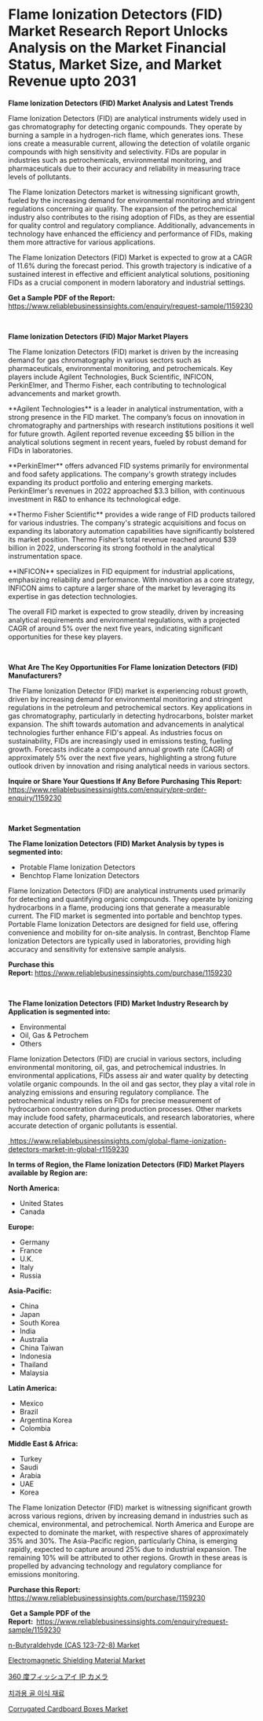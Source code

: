 <p><h1>Flame Ionization Detectors (FID) Market Research Report Unlocks Analysis on the Market Financial Status, Market Size, and Market Revenue upto 2031</h1></p><p><strong>Flame Ionization Detectors (FID) Market Analysis and Latest Trends</strong></p>
<p><p>Flame Ionization Detectors (FID) are analytical instruments widely used in gas chromatography for detecting organic compounds. They operate by burning a sample in a hydrogen-rich flame, which generates ions. These ions create a measurable current, allowing the detection of volatile organic compounds with high sensitivity and selectivity. FIDs are popular in industries such as petrochemicals, environmental monitoring, and pharmaceuticals due to their accuracy and reliability in measuring trace levels of pollutants.</p><p>The Flame Ionization Detectors market is witnessing significant growth, fueled by the increasing demand for environmental monitoring and stringent regulations concerning air quality. The expansion of the petrochemical industry also contributes to the rising adoption of FIDs, as they are essential for quality control and regulatory compliance. Additionally, advancements in technology have enhanced the efficiency and performance of FIDs, making them more attractive for various applications.</p><p>The Flame Ionization Detectors (FID) Market is expected to grow at a CAGR of 11.6% during the forecast period. This growth trajectory is indicative of a sustained interest in effective and efficient analytical solutions, positioning FIDs as a crucial component in modern laboratory and industrial settings.</p></p>
<p><strong>Get a Sample PDF of the Report:&nbsp;</strong> <a href="https://www.reliablebusinessinsights.com/enquiry/request-sample/1159230">https://www.reliablebusinessinsights.com/enquiry/request-sample/1159230</a></p>
<p>&nbsp;</p>
<p><strong>Flame Ionization Detectors (FID) Major Market Players</strong></p>
<p><p>The Flame Ionization Detectors (FID) market is driven by the increasing demand for gas chromatography in various sectors such as pharmaceuticals, environmental monitoring, and petrochemicals. Key players include Agilent Technologies, Buck Scientific, INFICON, PerkinElmer, and Thermo Fisher, each contributing to technological advancements and market growth.</p><p>**Agilent Technologies** is a leader in analytical instrumentation, with a strong presence in the FID market. The company’s focus on innovation in chromatography and partnerships with research institutions positions it well for future growth. Agilent reported revenue exceeding $5 billion in the analytical solutions segment in recent years, fueled by robust demand for FIDs in laboratories.</p><p>**PerkinElmer** offers advanced FID systems primarily for environmental and food safety applications. The company's growth strategy includes expanding its product portfolio and entering emerging markets. PerkinElmer's revenues in 2022 approached $3.3 billion, with continuous investment in R&D to enhance its technological edge.</p><p>**Thermo Fisher Scientific** provides a wide range of FID products tailored for various industries. The company's strategic acquisitions and focus on expanding its laboratory automation capabilities have significantly bolstered its market position. Thermo Fisher’s total revenue reached around $39 billion in 2022, underscoring its strong foothold in the analytical instrumentation space.</p><p>**INFICON** specializes in FID equipment for industrial applications, emphasizing reliability and performance. With innovation as a core strategy, INFICON aims to capture a larger share of the market by leveraging its expertise in gas detection technologies.</p><p>The overall FID market is expected to grow steadily, driven by increasing analytical requirements and environmental regulations, with a projected CAGR of around 5% over the next five years, indicating significant opportunities for these key players.</p></p>
<p>&nbsp;</p>
<p><strong>What Are The Key Opportunities For Flame Ionization Detectors (FID) Manufacturers?</strong></p>
<p><p>The Flame Ionization Detector (FID) market is experiencing robust growth, driven by increasing demand for environmental monitoring and stringent regulations in the petroleum and petrochemical sectors. Key applications in gas chromatography, particularly in detecting hydrocarbons, bolster market expansion. The shift towards automation and advancements in analytical technologies further enhance FID's appeal. As industries focus on sustainability, FIDs are increasingly used in emissions testing, fueling growth. Forecasts indicate a compound annual growth rate (CAGR) of approximately 5% over the next five years, highlighting a strong future outlook driven by innovation and rising analytical needs in various sectors.</p></p>
<p><strong>Inquire or Share Your Questions If Any Before Purchasing This Report:</strong> <a href="https://www.reliablebusinessinsights.com/enquiry/pre-order-enquiry/1159230">https://www.reliablebusinessinsights.com/enquiry/pre-order-enquiry/1159230</a></p>
<p>&nbsp;</p>
<p><strong>Market Segmentation</strong></p>
<p><strong>The Flame Ionization Detectors (FID) Market Analysis by types is segmented into:</strong></p>
<p><ul><li>Protable Flame Ionization Detectors</li><li>Benchtop Flame Ionization Detectors</li></ul></p>
<p><p>Flame Ionization Detectors (FID) are analytical instruments used primarily for detecting and quantifying organic compounds. They operate by ionizing hydrocarbons in a flame, producing ions that generate a measurable current. The FID market is segmented into portable and benchtop types. Portable Flame Ionization Detectors are designed for field use, offering convenience and mobility for on-site analysis. In contrast, Benchtop Flame Ionization Detectors are typically used in laboratories, providing high accuracy and sensitivity for extensive sample analysis.</p></p>
<p><strong>Purchase this Report:&nbsp;</strong><a href="https://www.reliablebusinessinsights.com/purchase/1159230">https://www.reliablebusinessinsights.com/purchase/1159230</a></p>
<p>&nbsp;</p>
<p><strong>The Flame Ionization Detectors (FID) Market Industry Research by Application is segmented into:</strong></p>
<p><ul><li>Environmental</li><li>Oil, Gas & Petrochem</li><li>Others</li></ul></p>
<p><p>Flame Ionization Detectors (FID) are crucial in various sectors, including environmental monitoring, oil, gas, and petrochemical industries. In environmental applications, FIDs assess air and water quality by detecting volatile organic compounds. In the oil and gas sector, they play a vital role in analyzing emissions and ensuring regulatory compliance. The petrochemical industry relies on FIDs for precise measurement of hydrocarbon concentration during production processes. Other markets may include food safety, pharmaceuticals, and research laboratories, where accurate detection of organic pollutants is essential.</p></p>
<p><a href="https://www.reliablebusinessinsights.com/global-flame-ionization-detectors-market-in-global-r1159230">&nbsp;https://www.reliablebusinessinsights.com/global-flame-ionization-detectors-market-in-global-r1159230</a></p>
<p><strong>In terms of Region, the Flame Ionization Detectors (FID) Market Players available by Region are:</strong></p>
<p>
    <p> <strong> North America: </strong>
        <ul>
            <li>United States</li>
            <li>Canada</li>
        </ul>
        </p> 
    <p> <strong> Europe: </strong>
        <ul>
            <li>Germany</li>
            <li>France</li>
            <li>U.K.</li>
            <li>Italy</li>
            <li>Russia</li>
        </ul>
        </p> 
    <p> <strong> Asia-Pacific: </strong>
        <ul>
            <li>China</li>
            <li>Japan</li>
            <li>South Korea</li>
            <li>India</li>
            <li>Australia</li>
            <li>China Taiwan</li>
            <li>Indonesia</li>
            <li>Thailand</li>
            <li>Malaysia</li>
        </ul>
        </p> 
    <p> <strong> Latin America: </strong>
        <ul>
            <li>Mexico</li>
            <li>Brazil</li>
            <li>Argentina Korea</li>
            <li>Colombia</li>
        </ul>
        </p> 
    <p> <strong> Middle East & Africa: </strong>
        <ul>
            <li>Turkey</li>
            <li>Saudi</li>
            <li>Arabia</li>
            <li>UAE</li>
            <li>Korea</li>
        </ul>
    </p>
    </p>
<p><p>The Flame Ionization Detector (FID) market is witnessing significant growth across various regions, driven by increasing demand in industries such as chemical, environmental, and petrochemical. North America and Europe are expected to dominate the market, with respective shares of approximately 35% and 30%. The Asia-Pacific region, particularly China, is emerging rapidly, expected to capture around 25% due to industrial expansion. The remaining 10% will be attributed to other regions. Growth in these areas is propelled by advancing technology and regulatory compliance for emissions monitoring.</p></p>
<p><strong>Purchase this Report: </strong><a href="https://www.reliablebusinessinsights.com/purchase/1159230">https://www.reliablebusinessinsights.com/purchase/1159230</a></p>
<p>&nbsp;<strong>Get a Sample PDF of the Report:&nbsp;&nbsp;</strong><a href="https://www.reliablebusinessinsights.com/enquiry/request-sample/1159230">https://www.reliablebusinessinsights.com/enquiry/request-sample/1159230</a></p>
<p><strong></strong></p>
<p><p><a href="https://github.com/MatthewHernandez403/Market-Research-Report-List-1/blob/main/n-butyraldehyde-cas-123-72-8-market.md">n-Butyraldehyde (CAS 123-72-8) Market</a></p><p><a href="https://issuu.com/reportprime-2/docs/electromagnetic-shielding-material-_279ec0591201f0">Electromagnetic Shielding Material Market</a></p><p><a href="https://medium.com/@alenaieme/360-degree-fisheye-ip-cameras-market-%E3%81%AE%E3%82%B0%E3%83%AD%E3%83%BC%E3%83%90%E3%83%AB%E5%B8%82%E5%A0%B4%E6%A6%82%E8%A6%81%E3%81%AF-%E4%B8%96%E7%95%8C%E3%81%8A%E3%82%88%E3%81%B3%E4%B8%BB%E8%A6%81%E5%B8%82%E5%A0%B4%E3%81%AB%E3%81%8A%E3%81%91%E3%82%8B%E6%A5%AD%E7%95%8C%E3%81%AB%E5%BD%B1%E9%9F%BF%E3%82%92%E4%B8%8E%E3%81%88%E3%82%8B%E4%B8%BB%E8%A6%81%E3%81%AA%E3%83%88%E3%83%AC%E3%83%B3%E3%83%89%E3%81%AB%E3%81%A4%E3%81%84%E3%81%A6-%E7%8B%AC%E8%87%AA%E3%81%AE%E8%A6%96%E7%82%B9%E3%82%92%E6%8F%90%E4%BE%9B%E3%81%97%E3%81%BE%E3%81%99-bf8f481c5b2d">360 度フィッシュアイ IP カメラ</a></p><p><a href="https://medium.com/@eiehrdy77/%EC%B9%98%EA%B3%BC-%EC%82%B0%EC%97%85-%EB%B6%80%EB%AC%B8%EC%9D%84-%EC%9C%84%ED%95%9C-%EA%B3%A8-%EC%9D%B4%EC%8B%9D-%EC%9E%AC%EB%A3%8C-%EC%8B%9C%EC%9E%A5-%EC%97%AD%ED%95%99-%EB%B0%8F-%EB%AF%B8%EB%9E%98-%EC%8B%9C%EB%82%98%EB%A6%AC%EC%98%A4-2024-2031-02bdd1a809f7">치과용 골 이식 재료</a></p><p><a href="https://issuu.com/reportprime-2/docs/corrugated-cardboard-boxes-market-s_9bfde1fc598b1f">Corrugated Cardboard Boxes Market</a></p></p>